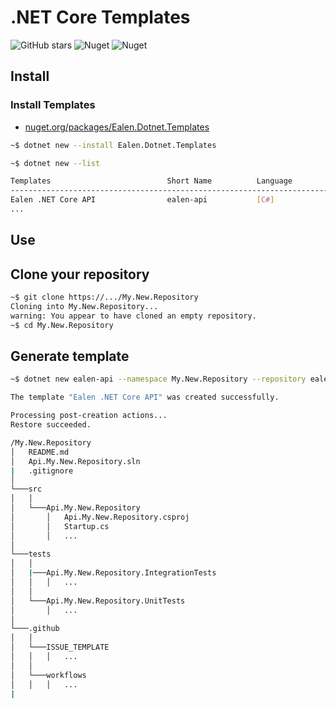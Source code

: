 # .NET Core Templates

![GitHub stars](https://img.shields.io/github/stars/ealenn/templates-dotnet?style=for-the-badge)
![Nuget](https://img.shields.io/nuget/dt/Ealen.Dotnet.Templates?style=for-the-badge)
![Nuget](https://img.shields.io/nuget/v/Ealen.Dotnet.Templates?style=for-the-badge)

## Install

### Install Templates

- [nuget.org/packages/Ealen.Dotnet.Templates](https://www.nuget.org/packages/Ealen.Dotnet.Templates/)

```bash
~$ dotnet new --install Ealen.Dotnet.Templates
```

```bash
~$ dotnet new --list

Templates                          Short Name          Language          Tags
-------------------------------------------------------------------------------------------------------------- 
Ealen .NET Core API                ealen-api           [C#]              Ealen/Common/Api
...
```

## Use

## Clone your repository

```bash
~$ git clone https://.../My.New.Repository
Cloning into My.New.Repository... 
warning: You appear to have cloned an empty repository. 
~$ cd My.New.Repository
```

## Generate template
``` bash
~$ dotnet new ealen-api --namespace My.New.Repository --repository ealen/example

The template "Ealen .NET Core API" was created successfully. 

Processing post-creation actions...
Restore succeeded. 
```

``` bash
/My.New.Repository
│   README.md
│   Api.My.New.Repository.sln
|   .gitignore
│   
└───src
│   │   
│   └───Api.My.New.Repository
│       │   Api.My.New.Repository.csproj
│       │   Startup.cs
│       │   ...
│   
└───tests
│   │   
│   |───Api.My.New.Repository.IntegrationTests
│   │   │   ...
│   │
│   └───Api.My.New.Repository.UnitTests
│       │   ...
│   
└───.github
│   │   
│   └───ISSUE_TEMPLATE
│   │   │   ...
│   │   
│   └───workflows
│   │   │   ...
|
```
